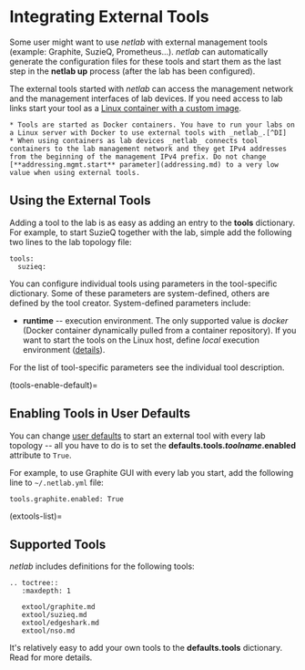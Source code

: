 # Integrating External Tools

Some user might want to use _netlab_ with external management tools (example: Graphite, SuzieQ, Prometheus...). _netlab_ can automatically generate the configuration files for these tools and start them as the last step in the **netlab up** process (after the lab has been configured).

The external tools started with _netlab_ can access the management network and the management interfaces of lab devices. If you need access to lab links start your tool as a [Linux container with a custom image](clab-linux).

```{warning}
* Tools are started as Docker containers. You have to run your labs on a Linux server with Docker to use external tools with _netlab_.[^DI]
* When using containers as lab devices _netlab_ connects tool containers to the lab management network and they get IPv4 addresses from the beginning of the management IPv4 prefix. Do not change [**addressing.mgmt.start** parameter](addressing.md) to a very low value when using external tools.
```

[^DI]: You can use **netlab install containerlab** to install Docker on a Ubuntu server.

## Using the External Tools

Adding a tool to the lab is as easy as adding an entry to the **tools** dictionary. For example, to start SuzieQ together with the lab, simple add the following two lines to the lab topology file:

```
tools:
  suzieq:
```

You can configure individual tools using parameters in the tool-specific dictionary. Some of these parameters are system-defined, others are defined by the tool creator. System-defined parameters include:

* **runtime** -- execution environment. The only supported value is *docker* (Docker container dynamically pulled from a container repository). If you want to start the tools on the Linux host, define *local* execution environment ([details](dev/extools.md)).

For the list of tool-specific parameters see the individual tool description.

(tools-enable-default)=
## Enabling Tools in User Defaults

You can change [user defaults](defaults-user-file) to start an external tool with every lab topology -- all you have to do is to set the **defaults.tools._toolname_.enabled** attribute to `True`.

For example, to use Graphite GUI with every lab you start, add the following line to `~/.netlab.yml` file:

```
tools.graphite.enabled: True
```

(extools-list)=
## Supported Tools

_netlab_ includes definitions for the following tools:

```eval_rst
.. toctree::
   :maxdepth: 1

   extool/graphite.md
   extool/suzieq.md
   extool/edgeshark.md
   extool/nso.md
```

It's relatively easy to add your own tools to the **defaults.tools** dictionary. Read [](dev/extools.md) for more details.
